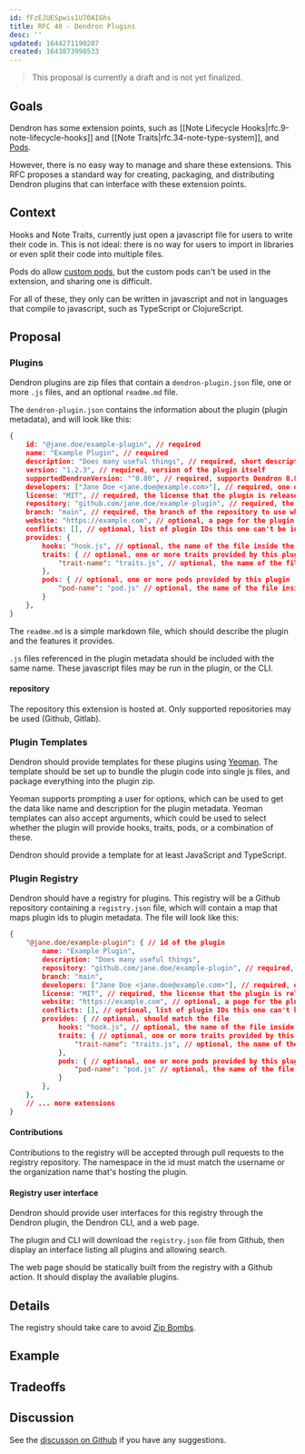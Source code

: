 ```yaml
---
id: fFzEJUESpwis1U70AIGhs
title: RFC 40 - Dendron Plugins
desc: ''
updated: 1644271190207
created: 1643873998533
---
```


> This proposal is currently a draft and is not yet finalized.

## Goals

Dendron has some extension points, such as [[Note Lifecycle Hooks|rfc.9-note-lifecycle-hooks]]
and [[Note Traits|rfc.34-note-type-system]], and [Pods](https://wiki.dendron.so/notes/66727a39-d0a7-449b-a10d-f6c438185d7f/).

However, there is no easy way to manage and share these extensions.
This RFC proposes a standard way for creating, packaging, and distributing
Dendron plugins that can interface with these extension points.

## Context

Hooks and Note Traits, currently just open a javascript file for users to write
their code in. This is not ideal: there is no way for users to import in
libraries or even split their code into multiple files.

Pods do allow
[custom pods](https://wiki.dendron.so/notes/5de219e6-d9b9-4abf-9367-998109cd57cd/),
but the custom pods can't be used in the extension, and sharing one is difficult.

For all of these, they only can be written in javascript and not in languages
that compile to javascript, such as TypeScript or ClojureScript.

## Proposal

### Plugins

Dendron plugins are zip files that contain a `dendron-plugin.json` file, one or more `.js` files, and an optional `readme.md` file.

The `dendron-plugin.json` contains the information about the plugin (plugin metadata), and will look like this:

```json
{
    id: "@jane.doe/example-plugin", // required
    name: "Example Plugin", // required
    description: "Does many useful things", // required, short description of what the plugin does
    version: "1.2.3", // required, version of the plugin itself
    supportedDendronVersion: "^0.80", // required, supports Dendron 0.80 or newer
    developers: ["Jane Doe <jane.doe@example.com>"], // required, one or more developers of this plugin. email is optional.
    license: "MIT", // required, the license that the plugin is released under or PROPRIETARY if it's not free open source software
    repository: "github.com/jane.doe/example-plugin", // required, the repository where the plugin can be downloaded
    branch: "main", // required, the branch of the repository to use when getting the latest version
    website: "https://example.com", // optional, a page for the plugin
    conflicts: [], // optional, list of plugin IDs this one can't be installed along with at the same time
    provides: {
        hooks: "hook.js", // optional, the name of the file inside the zip that provides hooks
        traits: { // optional, one or more traits provided by this plugin
            "trait-name": "traits.js", // optional, the name of the file inside the zip that provides trait actions
        },
        pods: { // optional, one or more pods provided by this plugin
            "pod-name": "pod.js" // optional, the name of the file inside the zip that provides the pod
        }
    },
}
```

The `readme.md` is a simple markdown file, which should describe the plugin and the features it provides.

`.js` files referenced in the plugin metadata should be included with the same name. These javascript files may be run in the plugin, or the CLI.

#### repository

The repository this extension is hosted at. Only supported repositories may be
used (Github, Gitlab).

### Plugin Templates

Dendron should provide templates for these plugins using
[Yeoman](https://yeoman.io/). The template should be set up to bundle the plugin
code into single js files, and package everything into the plugin zip.

Yeoman supports prompting a user for options, which can be used to get the data
like name and description for the plugin metadata. Yeoman templates can also
accept arguments, which could be used to select whether the plugin will provide
hooks, traits, pods, or a combination of these.

Dendron should provide a template for at least JavaScript and TypeScript.

### Plugin Registry

Dendron should have a registry for plugins. This registry will be a Github
repository containing a `registry.json` file, which will contain a map that maps
plugin ids to plugin metadata. The file will look like this:

```json
{
    "@jane.doe/example-plugin": { // id of the plugin
        name: "Example Plugin",
        description: "Does many useful things",
        repository: "github.com/jane.doe/example-plugin", // required, the repository where the plugin can be downloaded
        branch: "main",
        developers: ["Jane Doe <jane.doe@example.com>"], // required, one or more developers of this plugin. email is optional.
        license: "MIT", // required, the license that the plugin is released under or PROPRIETARY if it's not free open source software
        website: "https://example.com", // optional, a page for the plugin
        conflicts: [], // optional, list of plugin IDs this one can't be installed along with at the same time
        provides: { // optional, should match the file
            hooks: "hook.js", // optional, the name of the file inside the zip that provides hooks
            traits: { // optional, one or more traits provided by this plugin
                "trait-name": "traits.js", // optional, the name of the file inside the zip that provides trait actions
            },
            pods: { // optional, one or more pods provided by this plugin
                "pod-name": "pod.js" // optional, the name of the file inside the zip that provides the pod
            }
        },
    },
    // ... more extensions
}
```

#### Contributions
Contributions to the registry will be accepted through pull requests to the
registry repository. The namespace in the id must match the username or the
organization name that's hosting the plugin.

#### Registry user interface
Dendron should provide user interfaces for this registry through the Dendron
plugin, the Dendron CLI, and a web page.

The plugin and CLI will download the `registry.json` file from Github, then
display an interface listing all plugins and allowing search.

The web page should be statically built from the registry with a Github action.
It should display the available plugins.


## Details

The registry should take care to avoid [Zip Bombs](https://en.wikipedia.org/wiki/Zip_bomb).

## Example

## Tradeoffs

## Discussion

See the [discusson on Github](https://github.com/dendronhq/dendron/discussions/2347) if you have any suggestions.
